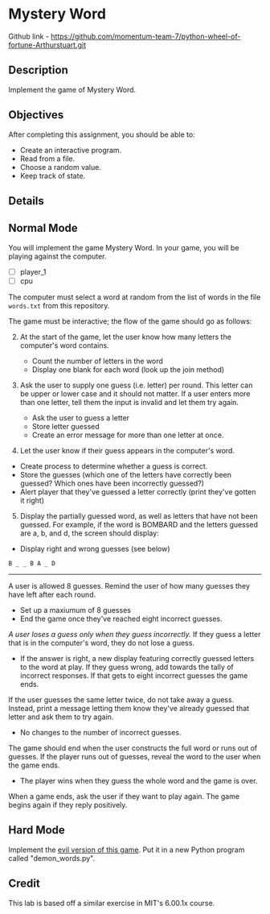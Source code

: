 # Mystery Word
Github link - https://github.com/momentum-team-7/python-wheel-of-fortune-Arthurstuart.git
## Description

Implement the game of Mystery Word.

## Objectives

After completing this assignment, you should be able to:

- Create an interactive program.
- Read from a file.
- Choose a random value.
- Keep track of state.

## Details

## Normal Mode

You will implement the game Mystery Word. In your game, you will be playing
against the computer.
- [ ]  player_1 
- [ ]  cpu 

The computer must select a word at random from the list of words in the file
`words.txt` from this repository.
<!-- - Read the file and store the items in a list.
- Select a word from the word list. -->

The game must be interactive; the flow of the game should go as follows:

<!-- 1. Let the user choose a level of difficulty at the beginning of the program.
   Easy mode only has words of 4-6 characters; normal mode only has words of 6-8
   characters; hard mode only has words of 8+ characters.
   - List of easy, medium, and hard words. This is based on the # of characters.
   - Create levels of difficulty for the user to choose from (choose from differnt type - list, dictionary) -->

2. At the start of the game, let the user know how many letters the computer's
   word contains.
   - Count the number of letters in the word
   - Display one blank for each word (look up the join method) 

3. Ask the user to supply one guess (i.e. letter) per round. This letter can be
   upper or lower case and it should not matter. If a user enters more than one
   letter, tell them the input is invalid and let them try again.
   - Ask the user to guess a letter 
   - Store letter guessed
   - Create an error message for more than one letter at once.

4. Let the user know if their guess appears in the computer's word.
- Create process to determine whether a guess is correct. 
- Store the guesses (which one of the letters have correctly been guessed? Which ones have been incorrectly guessed?)
- Alert player that they've guessed a letter correctly (print they've gotten it right)

5. Display the partially guessed word, as well as letters that have not been
   guessed. For example, if the word is BOMBARD and the letters guessed are a, b,
   and d, the screen should display:
- Display right and wrong guesses (see below)

```
B _ _ B A _ D
```
---------------------------------

A user is allowed 8 guesses. Remind the user of how many guesses they have left
after each round.
- Set up a maxiumum of 8 guesses 
- End the game once they've reached eight incorrect guesses.

_A user loses a guess only when they guess incorrectly._ If they guess a letter
that is in the computer's word, they do not lose a guess.
- If the answer is right, a new display featuring correctly guessed letters to the word at play. If they guess wrong, add towards the tally of incorrect responses. If that gets to eight incorrect guesses the game ends.

If the user guesses the same letter twice, do not take away a guess. Instead,
print a message letting them know they've already guessed that letter and ask
them to try again.
- No changes to the number of incorrect guesses. 

The game should end when the user constructs the full word or runs out of
guesses. If the player runs out of guesses, reveal the word to the user when
the game ends.
- The player wins when they guess the whole word and the game is over.

When a game ends, ask the user if they want to play again. The game begins
again if they reply positively.

## Hard Mode

Implement the [evil version of this game](http://nifty.stanford.edu/2011/schwarz-evil-hangman/).
Put it in a new Python program called "demon_words.py".

## Credit

This lab is based off a similar exercise in MIT's 6.00.1x course.
